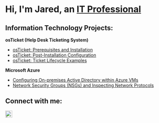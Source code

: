 <h1>Hi, I'm Jared, an <a href="https://www.linkedin.com/in/jared-zornes-859248161">IT Professional</a></h1>

<h2> Information Technology Projects:</h2>
<b>osTicket (Help Desk Ticketing System)</b>

  - [osTicket: Prerequisites and Installation](https://github.com/joshmadakorcc/osticket-prereqs)
  - [osTicket: Post-Installation Configuration](https://github.com/joshmadakorcc/post-install-config)
  - [osTicket: Ticket Lifecycle Examples](https://github.com/joshmadakorcc/ticket-lifecycle)
  
 <b>Microsoft Azure</b>
  - [Configuring On-premises Active Directory within Azure VMs](https://github.com/joshmadakorcc/configure-ad)
  - [Network Security Groups (NSGs) and Inspecting Network Protocols](https://github.com/joshmadakorcc/azure-network-protocols)

<h2>Connect with me:</h2>

[<img align="left" alt=" | LinkedIn" width="22px" src="https://cdn.jsdelivr.net/npm/simple-icons@v3/icons/linkedin.svg" />][linkedin]

[linkedin]: https://www.linkedin.com/in/jared-zornes-859248161?lipi=urn%3Ali%3Apage%3Ad_flagship3_profile_view_base_contact_details%3B1mgPM21pQ7mVu4Qp1Bsdrg%3D%3D
